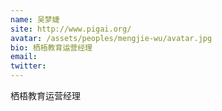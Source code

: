 ```yaml
---
name: 吴梦婕
site: http://www.pigai.org/
avatar: /assets/peoples/mengjie-wu/avatar.jpg
bio: 栖梧教育运营经理
email: 
twitter: 
---
```

栖梧教育运营经理
